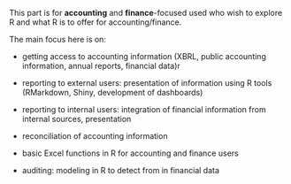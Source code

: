 This part is for **accounting** and **finance**-focused used who wish to explore R and what R is to offer for accounting/finance.

The main focus here is on:

- getting access to accounting information (XBRL, public accounting information, annual reports, financial data)r

- reporting to external users: presentation of information using R tools (RMarkdown, Shiny, development of dashboards)

- reporting to internal users: integration of financial information from internal sources, presentation

- reconciliation of accounting information

- basic Excel functions in R for accounting and finance users


- auditing: modeling in R to detect from in financial data

